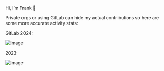 Hi, I’m Frank 👋  

Private orgs or using GitLab can hide my actual contributions so here are some more accurate activity stats:

GitLab 2024:
  
![image](https://github.com/user-attachments/assets/cabb592c-4865-4265-94db-dc44ab164838)


2023:

![image](https://github.com/frank-connolly/frank-connolly/assets/49915133/aa4c8fa8-3faf-44b1-8281-881c5da8f9c5)



